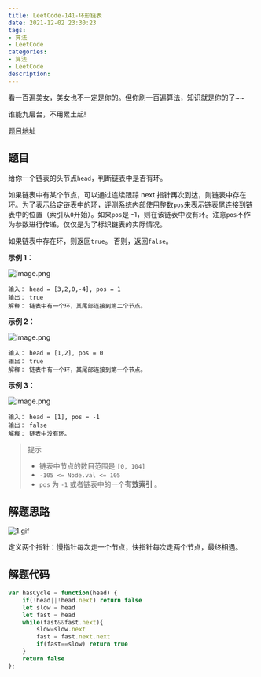 ```yaml
---
title: LeetCode-141-环形链表
date: 2021-12-02 23:30:23
tags:
- 算法
- LeetCode
categories:
- 算法
- LeetCode
description:
---
```


看一百遍美女，美女也不一定是你的。但你刷一百遍算法，知识就是你的了~~

谁能九层台，不用累土起!


[题目地址](https://leetcode-cn.com/problems/linked-list-cycle/)

<!-- more -->

## 题目

给你一个链表的头节点`head`，判断链表中是否有环。

如果链表中有某个节点，可以通过连续跟踪 next 指针再次到达，则链表中存在环。为了表示给定链表中的环，评测系统内部使用整数`pos`来表示链表尾连接到链表中的位置（索引从`0`开始）。如果`pos`是 -1，则在该链表中没有环。注意`pos`不作为参数进行传递，仅仅是为了标识链表的实际情况。

如果链表中存在环，则返回`true`。 否则，返回`false`。

**示例 1：**

![image.png](https://p3-juejin.byteimg.com/tos-cn-i-k3u1fbpfcp/c59a8bc5551b4bac8f9ad1fd88ee9cce~tplv-k3u1fbpfcp-watermark.image?)

```
输入： head = [3,2,0,-4], pos = 1
输出： true
解释： 链表中有一个环，其尾部连接到第二个节点。
```

**示例 2：**

![image.png](https://p9-juejin.byteimg.com/tos-cn-i-k3u1fbpfcp/eae6cbfc4ed14d138c63f740d0e72508~tplv-k3u1fbpfcp-watermark.image?)

```
输入： head = [1,2], pos = 0
输出： true
解释： 链表中有一个环，其尾部连接到第一个节点。
```

**示例 3：**


![image.png](https://p9-juejin.byteimg.com/tos-cn-i-k3u1fbpfcp/c78ba43a94674a44b2cc6072568822a5~tplv-k3u1fbpfcp-watermark.image?)

```
输入： head = [1], pos = -1
输出： false
解释： 链表中没有环。
```

> 提示
> -   链表中节点的数目范围是 `[0, 104]`
> -   `-105 <= Node.val <= 105`
> -   `pos` 为 `-1` 或者链表中的一个**有效索引** 。


## 解题思路


![1.gif](https://p9-juejin.byteimg.com/tos-cn-i-k3u1fbpfcp/ad1b8658f5424ff3804e813fc98f6ccf~tplv-k3u1fbpfcp-watermark.image?)

定义两个指针：慢指针每次走一个节点，快指针每次走两个节点，最终相遇。

## 解题代码

```js
var hasCycle = function(head) {
    if(!head||!head.next) return false
    let slow = head
    let fast = head
    while(fast&&fast.next){
        slow=slow.next
        fast = fast.next.next
        if(fast==slow) return true
    }
    return false
};
```


<!-- markdownlint-disable MD041 MD002--> 